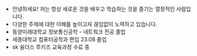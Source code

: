 - 안녕하세요! 저는 항상 새로운 것을 배우고 학습하는 것을 즐기는 열정적인 사람입니다. 
- 다양한 주제에 대한 이해를 높이고자 끊임없이 노력하고 있습니다.
- 동양미래대학교 정보통신공학 - 네트워크 전공 졸업
- 세종대학교 컴퓨터공학과 편입 23.08 졸업
- sk 쉴더스 루키즈 교육과정 수료 중